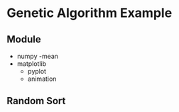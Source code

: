 # Genetic Algorithm Example


## Module
- numpy
	-mean
- matplotlib
	- pyplot
	- animation

## Random Sort
